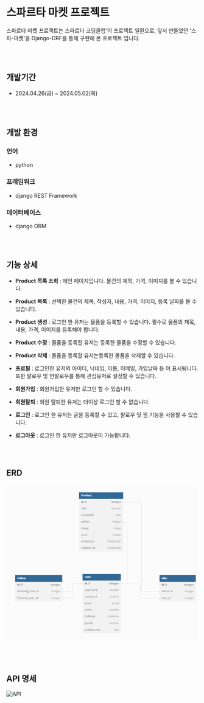 # 스파르타 마켓 프로젝트

스파르타 마켓 프로젝트는 스파르타 코딩클럽'의 프로젝트 일환으로,
앞서 만들었던 '스파-마켓'을 Django-DRF를 통해 구현해 본 프로젝트 입니다.

</br>
</br>

## 개발기간

- 2024.04.26(금) ~ 2024.05.02(목)

</br>
</br>

## 개발 환경

### 언어

- python


### 프레임워크

- django REST Framework

### 데이터베이스

- django ORM


</br>
</br>

## 기능 상세

- **Product 목록 조회** : 메인 페이지입니다. 물건의 제목, 가격, 이미지를 볼 수 있습니다.
- **Product 목록** : 선택한 물건의 제목, 작성자, 내용, 가격, 이미지, 등록 날짜를 볼 수 있습니다.
- **Product 생성** : 로그인 한 유저는 물품을 등록할 수 있습니다. 필수로 물품의 제목, 내용, 가격, 이미지를 등록해야 합니다.
- **Product 수정** : 물품을 등록할 유저는 등록한 물품을 수정할 수 있습니다.
- **Product 삭제** : 물품을 등록할 유저는등록한 물품을 삭제할 수 있습니다.

- **프로필** : 로그인한 유저의 아이디, 닉네임, 이름, 이메일, 가입날짜 등 이 표시됩니다. 또한 팔로우 및 언팔로우를 통해 관심유저로 설정할 수 있습니다.

- **회원가입** : 회원가입한 유저만 로그인 할 수 있습니다.
- **회원탈퇴** : 회원 탈퇴한 유저는 더이상 로그인 할 수 없습니다.
- **로그인** : 로그인 한 유저는 글을 등록할 수 있고, 팔로우 및 찜 기능을 사용할 수 있습니다.
- **로그아웃** : 로그인 한 유저만 로그아웃이 가능합니다.


</br>
</br>

## ERD

![ERD](https://github.com/LeeJS9856/spartamarket-DRF/blob/develop/image/ERD.png)


</br>
</br>

## API 명세

![API](https://documenter.getpostman.com/view/34437162/2sA3JDiRPK)


</br>
</br>

